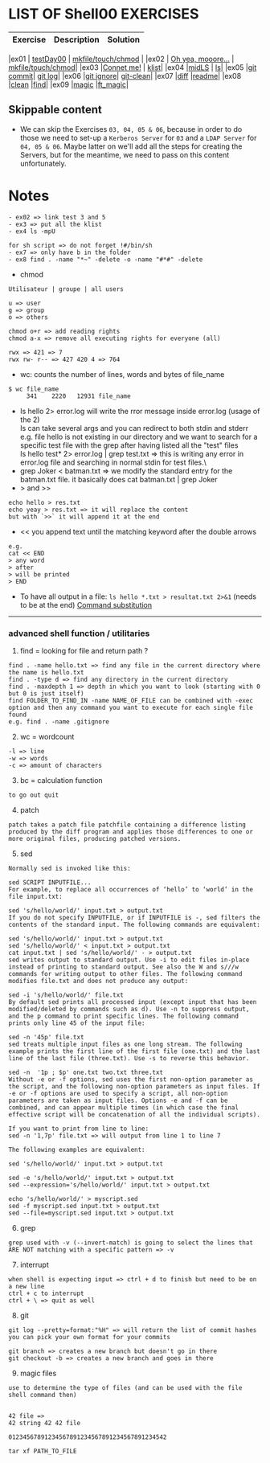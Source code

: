 # LIST OF Shell00 EXERCISES

|Exercise        |Description                    |Solution                     |
|-------------|-------------------------------|-----------------------------|

|ex01         | [testDay00](https://github.com/achrafelkhnissi/1337/blob/master/Piscine-2021/DAYS/Shell00/ex01/README.md)                      | [mkfile/touch/chmod](https://github.com/achrafelkhnissi/1337/blob/master/Piscine-2021/DAYS/Shell00/ex01/testDay00.sh)                |
|ex02         | [Oh yea, mooore...](https://github.com/achrafelkhnissi/1337/blob/master/Piscine-2021/DAYS/Shell00/ex02/README.md)             | [mkfile/touch/chmod](https://github.com/achrafelkhnissi/1337/blob/master/Piscine-2021/DAYS/Shell00/ex02/exo2.sh)|
|ex03         |[Connet me!](https://github.com/achrafelkhnissi/1337/blob/master/Piscine-2021/DAYS/Shell00/ex03/README.md)              | [klist](https://github.com/achrafelkhnissi/1337/blob/master/Piscine-2021/DAYS/Shell00/ex03/exo3.sh)|
|ex04         |[midLS](https://github.com/achrafelkhnissi/1337/blob/master/Piscine-2021/DAYS/Shell00/ex04/README.md)              | [ls](https://github.com/achrafelkhnissi/1337/blob/master/Piscine-2021/DAYS/Shell00/ex04/exo7.sh)|
|ex05         |[git commit](https://github.com/achrafelkhnissi/1337/blob/master/Piscine-2021/DAYS/Shell00/ex05/README.md)| [git log](https://github.com/achrafelkhnissi/1337/blob/master/Piscine-2021/DAYS/Shell00/ex05/README.md)|
|ex06         |[git ignore](https://github.com/achrafelkhnissi/1337/blob/master/Piscine-2021/DAYS/Shell00/ex06/README.md)| [git-clean](https://github.com/achrafelkhnissi/1337/blob/master/Piscine-2021/DAYS/Shell00/ex06/README.md)|
|ex07         |[diff](https://github.com/achrafelkhnissi/1337/blob/master/Piscine-2021/DAYS/Shell00/ex07/README.md)              |[readme](https://github.com/achrafelkhnissi/1337/blob/master/Piscine-2021/DAYS/Shell00/ex07/README.md)|
|ex08         |[clean](https://github.com/achrafelkhnissi/1337/blob/master/Piscine-2021/DAYS/Shell00/ex08/README.md)              |[find](https://github.com/achrafelkhnissi/1337/blob/master/Piscine-2021/DAYS/Shell00/ex08/clean.sh)|
|ex09         |[magic](https://github.com/achrafelkhnissi/1337/blob/master/Piscine-2021/DAYS/Shell00/ex09/README.md)             |[ft_magic](https://github.com/achrafelkhnissi/1337/blob/master/Piscine-2021/DAYS/Shell00/ex09/ft_magic)|

## Skippable content

* We can skip the Exercises `03, 04, 05 & 06`, because in order to do those we
need to set-up a `Kerberos Server` for `03` and a `LDAP Server` for
`04, 05 & 06`. Maybe latter on we'll add all the steps for creating the Servers,
but for the meantime, we need to pass on this content unfortunately.

# Notes

```
- ex02 => link test 3 and 5
- ex3 => put all the klist 
- ex4 ls -mpU

for sh script => do not forget !#/bin/sh
- ex7 => only have b in the folder
- ex8 find . -name "*~" -delete -o -name "#*#" -delete
```
- chmod
```
Utilisateur | groupe | all users

u => user
g => group
o => others

chmod o+r => add reading rights 
chmod a-x => remove all executing rights for everyone (all)

rwx => 421 => 7
rwx rw- r-- => 427 420 4 => 764
```
- wc: counts the number of lines, words and bytes of file_name
```
$ wc file_name
     341    2220   12931 file_name
```
- ls hello 2> error.log will write the rror message inside error.log (usage of the 2)\
ls can take several args and you can redirect to both stdin and stderr\
e.g. file hello is not existing in our directory and we want to search for a specific test file with the grep after having listed all the "test" files\
ls hello test\* 2> error.log | grep test.txt => this is writing any error in error.log file and searching in normal stdin for test files.\
- grep Joker < batman.txt => we modify the standard entry for the batman.txt file. it basically does cat batman.txt | grep Joker
- \> and >>
```
echo hello > res.txt 
echo yeay > res.txt => it will replace the content
but with `>>` it will append it at the end
```
- << you append text until the matching keyword after the double arrows
```
e.g.
cat << END
> any word 
> after 
> will be printed
> END
```
- To have all output in a file:
`ls hello *.txt > resultat.txt 2>&1` (needs to be at the end)
[Command substitution](https://unix.stackexchange.com/questions/27428/what-does-backquote-backtick-mean-in-commands)

-----------------
### advanced shell function / utilitaries
1. find = looking for file and return path ?
```
find . -name hello.txt => find any file in the current directory where the name is hello.txt
find . -type d => find any directory in the current directory
find . -maxdepth 1 => depth in which you want to look (starting with 0 but 0 is just itself)
find FOLDER_TO_FIND_IN -name NAME_OF_FILE can be combined with -exec option and then any command you want to execute for each single file found
e.g. find . -name .gitignore 
```
2. wc = wordcount
```
-l => line
-w => words
-c => amount of characters
```
3. bc = calculation function
```
to go out quit
```


4. patch
```
patch takes a patch file patchfile containing a difference listing produced by the diff program and applies those differences to one or more original files, producing patched versions.
```

5. sed
```
Normally sed is invoked like this:

sed SCRIPT INPUTFILE...
For example, to replace all occurrences of ‘hello’ to ‘world’ in the file input.txt:

sed 's/hello/world/' input.txt > output.txt
If you do not specify INPUTFILE, or if INPUTFILE is -, sed filters the contents of the standard input. The following commands are equivalent:

sed 's/hello/world/' input.txt > output.txt
sed 's/hello/world/' < input.txt > output.txt
cat input.txt | sed 's/hello/world/' - > output.txt
sed writes output to standard output. Use -i to edit files in-place instead of printing to standard output. See also the W and s///w commands for writing output to other files. The following command modifies file.txt and does not produce any output:

sed -i 's/hello/world/' file.txt
By default sed prints all processed input (except input that has been modified/deleted by commands such as d). Use -n to suppress output, and the p command to print specific lines. The following command prints only line 45 of the input file:

sed -n '45p' file.txt
sed treats multiple input files as one long stream. The following example prints the first line of the first file (one.txt) and the last line of the last file (three.txt). Use -s to reverse this behavior.

sed -n  '1p ; $p' one.txt two.txt three.txt
Without -e or -f options, sed uses the first non-option parameter as the script, and the following non-option parameters as input files. If -e or -f options are used to specify a script, all non-option parameters are taken as input files. Options -e and -f can be combined, and can appear multiple times (in which case the final effective script will be concatenation of all the individual scripts).

If you want to print from line to line:
sed -n '1,7p' file.txt => will output from line 1 to line 7

The following examples are equivalent:

sed 's/hello/world/' input.txt > output.txt

sed -e 's/hello/world/' input.txt > output.txt
sed --expression='s/hello/world/' input.txt > output.txt

echo 's/hello/world/' > myscript.sed
sed -f myscript.sed input.txt > output.txt
sed --file=myscript.sed input.txt > output.txt
```

6. grep
```
grep used with -v (--invert-match) is going to select the lines that ARE NOT matching with a specific pattern => -v
```

7. interrupt
```
when shell is expecting input => ctrl + d to finish but need to be on a new line
ctrl + c to interrupt
ctrl + \ => quit as well
```


8. git
```
git log --pretty=format:"%H" => will return the list of commit hashes
you can pick your own format for your commits

git branch => creates a new branch but doesn't go in there
git checkout -b => creates a new branch and goes in there
```

9. magic files
```
use to determine the type of files (and can be used with the file shell command then)


42 file =>
42 string 42 42 file

01234567891234567891234567891234567891234542

tar xf PATH_TO_FILE 
```
